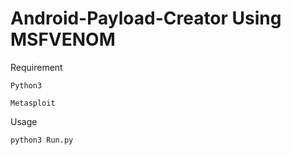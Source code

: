 # Android-Payload-Creator Using MSFVENOM

Requirement

    Python3
    
    Metasploit
    
Usage

    python3 Run.py
